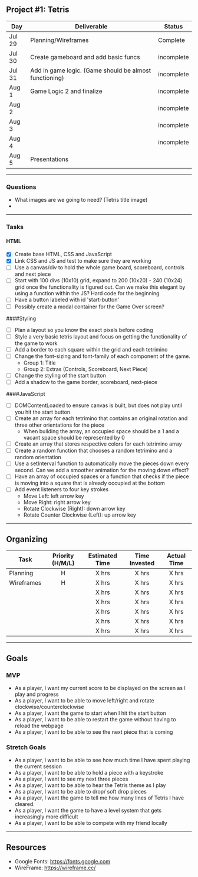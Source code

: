 ## Project #1: Tetris
|  Day | Deliverable | Status |
|---|---|---|
|Jul 29| Planning/Wireframes | Complete |
|Jul 30| Create gameboard and add basic funcs | incomplete|
|Jul 31| Add in game logic. (Game should be almost functioning) | incomplete |
|Aug 1 | Game Logic 2 and finalize | incomplete |
|Aug 2 |  | incomplete |
|Aug 3 |  | incomplete | 
|Aug 4 |  | incomplete |
|Aug 5 | Presentations |   |

***
### Questions
- What images are we going to need? (Tetris title image)
- 
***

### Tasks

#### HTML
- [x] Create base HTML, CSS and JavaScript
- [x] Link CSS and JS and test to make sure they are working
- [ ] Use a canvas/div to hold the whole game board, scoreboard, controls and next piece
- [ ] Start with 100 divs (10x10) grid, expand to 200 (10x20) - 240 (10x24) grid once the functionality is figured out. Can we make this elegant by using a function within the JS? Hard code for the beginning
- [ ] Have a button labeled with id 'start-button'
- [ ] Possibly create a modal container for the Game Over screen?

####Styling
- [ ] Plan a layout so you know the exact pixels before coding 
- [ ] Style a very basic tetris layout and focus on getting the functionality of the game to work
- [ ] Add a border to each square within the grid and each tetrimino
- [ ] Change the font-sizing and font-family of each component of the game.
    - Group 1: Title
    - Group 2: Extras (Controls, Scoreboard, Next Piece)
- [ ] Change the styling of the start button
- [ ] Add a shadow to the game border, scoreboard, next-piece

####JavaScript
- [ ] DOMContentLoaded to ensure canvas is built, but does not play until you hit the start button 
- [ ] Create an array for each tetrimino that contains an original rotation and three other orientations for the piece
    - When building the array, an occupied space should be a 1 and a vacant space should be represented by 0
- [ ] Create an array that stores respective colors for each tetrimino array
- [ ] Create a random function that chooses a random tetrimino and a random orientation
- [ ] Use a setInterval function to automatically move the pieces down every second. Can we add a smoother animation for the moving down effect?
- [ ] Have an array of occupied spaces or a function that checks if the piece is moving into a square that is already occupied at the bottom
- [ ] Add event listeners to four key strokes
    - Move Left: left arrow key
    - Move Right: right arrow key
    - Rotate Clockwise (Right): down arrow key
    - Rotate Counter Clockwise (Left): up arrow key

***

## Organizing
| Task | Priority (H/M/L) | Estimated Time | Time Invested | Actual Time |
| --- | :---: |  :---: | :---: | :---: |
| Planning | H | X hrs| X hrs | X hrs |
| Wireframes | H | X hrs| X hrs | X hrs |
|  |  | X hrs| X hrs | X hrs |
|  |  | X hrs| X hrs | X hrs |
|  |  | X hrs| X hrs | X hrs |
|  |  | X hrs| X hrs | X hrs |
|  |  | X hrs | X hrs  |  X hrs|

***

## Goals

### MVP
- As a player, I want my current score to be displayed on the screen as I play and progress
- As a player, I want to be able to move left/right and rotate clockwise/counterclockwise
- As a player, I want the game to start when I hit the start button
- As a player, I want to be able to restart the game without having to reload the webpage
- As a player, I want to be able to see the next piece that is coming

### Stretch Goals
- As a player, I want to be able to see how much time I have spent playing the current session
- As a player, I want to be able to hold a piece with a keystroke
- As a player, I want to see my next three pieces
- As a player, I want to be able to hear the Tetris theme as I play
- As a player, I want to be able to drop/ soft drop pieces
- As a player, I want the game to tell me how many lines of Tetris I have cleared.
- As a player, I want the game to have a level system that gets increasingly more difficult
- As a player, I want to be able to compete with my friend locally


***

## Resources
- Google Fonts: https://fonts.google.com
- WireFrame: https://wireframe.cc/



